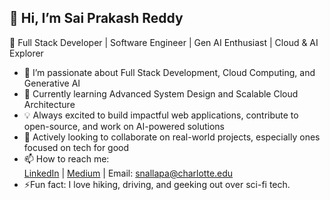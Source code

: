 ## 👋 Hi, I’m Sai Prakash Reddy

🚀 Full Stack Developer | Software Engineer | Gen AI Enthusiast | Cloud & AI Explorer

- 👀 I’m passionate about Full Stack Development, Cloud Computing, and Generative AI
- 🌱 Currently learning Advanced System Design and Scalable Cloud Architecture
- 💡 Always excited to build impactful web applications, contribute to open-source, and work on AI-powered solutions
- 💞️ Actively looking to collaborate on real-world projects, especially ones focused on tech for good
- 📫 How to reach me:  
  [LinkedIn](https://www.linkedin.com/in/saiprakash07/) | [Medium](https://medium.com/@saiprakashreddyn123) | Email: [snallapa@charlotte.edu](mailto:snallapa@charlotte.edu)
- ⚡Fun fact: I love hiking, driving, and geeking out over sci-fi tech.
<!---
elsaborarte/elsaborarte is a ✨ special ✨ repository because its `README.md` (this file) appears on your GitHub profile.
You can click the Preview link to take a look at your changes.
--->
